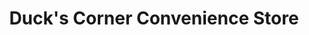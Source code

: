 ---
title: "Duck's Corner Convenience Store"
url: /buckingham/ducks-corner-convenience-store/
shop: convenience
---